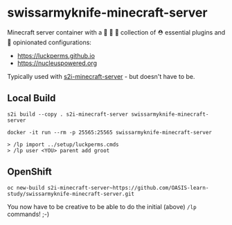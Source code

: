 # swissarmyknife-minecraft-server

Minecraft server container with a :purse: :briefcase: :handbag: collection of ⛑️ essential plugins and :beginner: opinionated configurations:

* https://luckperms.github.io
* https://nucleuspowered.org

Typically used with [s2i-minecraft-server](https://github.com/vorburger/s2i-minecraft-server/) - but doesn't have to be.


## Local Build

    s2i build --copy . s2i-minecraft-server swissarmyknife-minecraft-server

    docker -it run --rm -p 25565:25565 swissarmyknife-minecraft-server

    > /lp import ../setup/luckperms.cmds
    > /lp user <YOU> parent add groot


## OpenShift

    oc new-build s2i-minecraft-server~https://github.com/OASIS-learn-study/swissarmyknife-minecraft-server.git

You now have to be creative to be able to do the initial (above) `/lp` commands! ;-)

